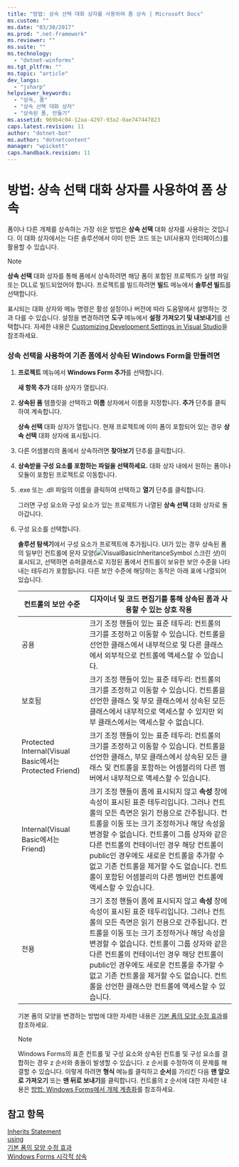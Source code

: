 ```yaml
---
title: "방법: 상속 선택 대화 상자를 사용하여 폼 상속 | Microsoft Docs"
ms.custom: ""
ms.date: "03/30/2017"
ms.prod: ".net-framework"
ms.reviewer: ""
ms.suite: ""
ms.technology: 
  - "dotnet-winforms"
ms.tgt_pltfrm: ""
ms.topic: "article"
dev_langs: 
  - "jsharp"
helpviewer_keywords: 
  - "상속, 폼"
  - "상속 선택 대화 상자"
  - "상속된 폼, 만들기"
ms.assetid: 969b4c04-12aa-4297-93a2-0ae747447823
caps.latest.revision: 11
author: "dotnet-bot"
ms.author: "dotnetcontent"
manager: "wpickett"
caps.handback.revision: 11
---
```

# 방법: 상속 선택 대화 상자를 사용하여 폼 상속
폼이나 다른 개체를 상속하는 가장 쉬운 방법은 **상속 선택** 대화 상자를 사용하는 것입니다.  이 대화 상자에서는 다른 솔루션에서 이미 만든 코드 또는 UI\(사용자 인터페이스\)를 활용할 수 있습니다.  
  
> [!NOTE]
>  **상속 선택** 대화 상자를 통해 폼에서 상속하려면 해당 폼이 포함된 프로젝트가 실행 파일 또는 DLL로 빌드되었어야 합니다.  프로젝트를 빌드하려면 **빌드** 메뉴에서 **솔루션 빌드**를 선택합니다.  
>   
>  표시되는 대화 상자와 메뉴 명령은 활성 설정이나 버전에 따라 도움말에서 설명하는 것과 다를 수 있습니다.  설정을 변경하려면 **도구** 메뉴에서 **설정 가져오기 및 내보내기**를 선택합니다.  자세한 내용은 [Customizing Development Settings in Visual Studio](http://msdn.microsoft.com/ko-kr/22c4debb-4e31-47a8-8f19-16f328d7dcd3)을 참조하세요.  
  
### 상속 선택을 사용하여 기존 폼에서 상속된 Windows Form을 만들려면  
  
1.  **프로젝트** 메뉴에서 **Windows Form 추가**를 선택합니다.  
  
     **새 항목 추가** 대화 상자가 열립니다.  
  
2.  **상속된 폼** 템플릿을 선택하고 **이름** 상자에서 이름을 지정합니다.  **추가** 단추를 클릭하여 계속합니다.  
  
     **상속 선택** 대화 상자가 열립니다.  현재 프로젝트에 이미 폼이 포함되어 있는 경우 **상속 선택** 대화 상자에 표시됩니다.  
  
3.  다른 어셈블리의 폼에서 상속하려면 **찾아보기** 단추를 클릭합니다.  
  
4.  **상속받을 구성 요소를 포함하는 파일을 선택하세요.** 대화 상자 내에서 원하는 폼이나 모듈이 포함된 프로젝트로 이동합니다.  
  
5.  .exe 또는 .dll 파일의 이름을 클릭하여 선택하고 **열기** 단추를 클릭합니다.  
  
     그러면 구성 요소와 구성 요소가 있는 프로젝트가 나열된 **상속 선택** 대화 상자로 돌아갑니다.  
  
6.  구성 요소를 선택합니다.  
  
     **솔루션 탐색기**에서 구성 요소가 프로젝트에 추가됩니다.  UI가 있는 경우 상속된 폼의 일부인 컨트롤에 문자 모양\(![VisualBasicInheritanceSymbol 스크린 샷](../../../../docs/framework/winforms/advanced/media/vbinheritanceglyph.png "vbInheritanceGlyph")\)이 표시되고, 선택하면 슈퍼클래스로 지정된 폼에서 컨트롤이 보유한 보안 수준을 나타내는 테두리가 포함됩니다.  다른 보안 수준에 해당하는 동작은 아래 표에 나열되어 있습니다.  
  
    |컨트롤의 보안 수준|디자이너 및 코드 편집기를 통해 상속된 폼과 사용할 수 있는 상호 작용|  
    |----------------|---------------------------------------------|  
    |공용|크기 조정 핸들이 있는 표준 테두리: 컨트롤의 크기를 조정하고 이동할 수 있습니다.  컨트롤을 선언한 클래스에서 내부적으로 및 다른 클래스에서 외부적으로 컨트롤에 액세스할 수 있습니다.|  
    |보호됨|크기 조정 핸들이 있는 표준 테두리: 컨트롤의 크기를 조정하고 이동할 수 있습니다.  컨트롤을 선언한 클래스 및 부모 클래스에서 상속된 모든 클래스에서 내부적으로 액세스할 수 있지만 외부 클래스에서는 액세스할 수 없습니다.|  
    |Protected Internal\(Visual Basic에서는 Protected Friend\)|크기 조정 핸들이 있는 표준 테두리: 컨트롤의 크기를 조정하고 이동할 수 있습니다.  컨트롤을 선언한 클래스, 부모 클래스에서 상속된 모든 클래스 및 컨트롤을 포함하는 어셈블리의 다른 멤버에서 내부적으로 액세스할 수 있습니다.|  
    |Internal\(Visual Basic에서는 Friend\)|크기 조정 핸들이 폼에 표시되지 않고 **속성** 창에 속성이 표시된 표준 테두리입니다.  그러나 컨트롤의 모든 측면은 읽기 전용으로 간주됩니다.  컨트롤을 이동 또는 크기 조정하거나 해당 속성을 변경할 수 없습니다.  컨트롤이 그룹 상자와 같은 다른 컨트롤의 컨테이너인 경우 해당 컨트롤이 public인 경우에도 새로운 컨트롤을 추가할 수 없고 기존 컨트롤을 제거할 수도 없습니다.  컨트롤이 포함된 어셈블리의 다른 멤버만 컨트롤에 액세스할 수 있습니다.|  
    |전용|크기 조정 핸들이 폼에 표시되지 않고 **속성** 창에 속성이 표시된 표준 테두리입니다.  그러나 컨트롤의 모든 측면은 읽기 전용으로 간주됩니다.  컨트롤을 이동 또는 크기 조정하거나 해당 속성을 변경할 수 없습니다.  컨트롤이 그룹 상자와 같은 다른 컨트롤의 컨테이너인 경우 해당 컨트롤이 public인 경우에도 새로운 컨트롤을 추가할 수 없고 기존 컨트롤을 제거할 수도 없습니다.  컨트롤을 선언한 클래스만 컨트롤에 액세스할 수 있습니다.|  
  
     기본 폼의 모양을 변경하는 방법에 대한 자세한 내용은 [기본 폼의 모양 수정 효과](../../../../docs/framework/winforms/advanced/effects-of-modifying-base-form-appearance.md)를 참조하세요.  
  
    > [!NOTE]
    >  Windows Forms의 표준 컨트롤 및 구성 요소와 상속된 컨트롤 및 구성 요소를 결합하는 경우 z 순서와 충돌이 발생할 수 있습니다.  z 순서를 수정하여 이 문제를 해결할 수 있습니다. 이렇게 하려면 **형식** 메뉴를 클릭하고 **순서**를 가리킨 다음 **맨 앞으로 가져오기** 또는 **맨 뒤로 보내기**를 클릭합니다.  컨트롤의 z 순서에 대한 자세한 내용은 [방법: Windows Forms에서 개체 계층화](../../../../docs/framework/winforms/controls/how-to-layer-objects-on-windows-forms.md)를 참조하세요.  
  
## 참고 항목  
 [Inherits Statement](../../../../ocs/visual-basic/language-reference/statements/inherits-statement.md)   
 [using](../Topic/using%20\(C%23%20Reference\).md)   
 [기본 폼의 모양 수정 효과](../../../../docs/framework/winforms/advanced/effects-of-modifying-base-form-appearance.md)   
 [Windows Forms 시각적 상속](../../../../docs/framework/winforms/advanced/windows-forms-visual-inheritance.md)
